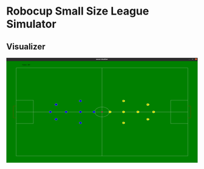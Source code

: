 # Robocup Small Size League Simulator

## Visualizer
<p align="center">
<img src = "https://github.com/ErfanFathi/soccer-simulator/blob/main/client/util/img.png"</img>
</p>

